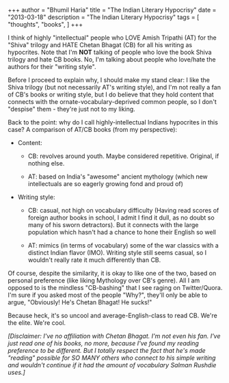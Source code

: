 +++
author = "Bhumil Haria"
title = "The Indian Literary Hypocrisy"
date = "2013-03-18"
description = "The Indian Literary Hypocrisy"
tags = [
    "thoughts",
    "books",
]
+++

I think of highly "intellectual" people who LOVE Amish Tripathi (AT) for the "Shiva" trilogy
and HATE Chetan Bhagat (CB) for all his writing as hypocrites. Note that I'm **NOT** talking of
people who love the book Shiva trilogy and hate CB books. No, I'm talking about people who
love/hate the authors for their "writing style".

Before I proceed to explain why, I should make my stand clear: I like the Shiva trilogy
(but not necessarily AT's writing style), and I'm not really a fan of CB's books or writing
style, but I do believe that they hold content that connects with the ornate-vocabulary-deprived
common people, so I don't "despise" them - they're just not to my liking.

Back to the point: why do I call highly-intellectual Indians hypocrites in this case? A
comparison of AT/CB books (from my perspective):

- Content:
    - CB: revolves around youth. Maybe considered repetitive. Original, if nothing else. 

    - AT: based on India's "awesome" ancient mythology (which new intellectuals are so eagerly
    growing fond and proud of)

- Writing style:
    - CB: casual, not high on vocabulary difficulty (Having read scores of foreign author books
    in school, I admit I find it dull, as no doubt so many of his sworn detractors). But it connects
    with the large population which hasn't had a chance to hone their English so well

    - AT: mimics (in terms of vocabulary) some of the war classics with a distinct Indian flavor
    (IMO). Writing style still seems casual, so I wouldn't really rate it much differently than CB.

Of course, despite the similarity, it is okay to like one of the two, based on personal preference
(like liking Mythology over CB's genre). All I am opposed to is the mindless "CB-bashing" that I
see raging on Twitter/Quora. I'm sure if you asked most of the people "Why?", they'll only be able
to argue, "Obviously! He's Chetan Bhagat! He sucks!"

Because heck, it's so uncool and average-English-class to read CB. We're the elite. We're cool.

_[Disclaimer: I've no affiliation with Chetan Bhagat. I'm not even his fan. I've just read one of his books, no more, because I've found my reading preference to be different. But I totally respect the fact that he's made "reading" possible for SO MANY others who connect to his simple writing and wouldn't continue if it had the amount of vocabulary Salman Rushdie uses.]_
